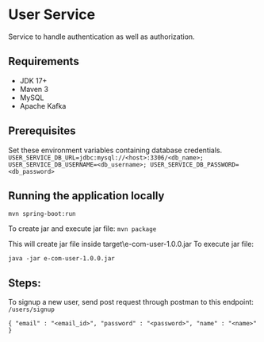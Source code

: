 # **User Service**
Service to handle authentication as well as authorization.

## **Requirements**
* JDK 17+
* Maven 3
* MySQL
* Apache Kafka

## **Prerequisites**
Set these environment variables containing database credentials.
`USER_SERVICE_DB_URL=jdbc:mysql://<host>:3306/<db_name>;
USER_SERVICE_DB_USERNAME=<db_username>;
USER_SERVICE_DB_PASSWORD=<db_password>`

## **Running the application locally**
`mvn spring-boot:run`

To create jar and execute jar file:
`mvn package`

This will create jar file inside target\e-com-user-1.0.0.jar
To execute jar file:

`java -jar e-com-user-1.0.0.jar`

## **Steps:**
To signup a new user, send post request through postman to this endpoint: `/users/signup`

`{
   "email" : "<email_id>",
   "password" : "<password>",
   "name" : "<name>"
}`